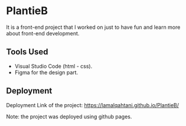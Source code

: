 # PlantieB
It is a front-end project that I worked on just to have fun and learn more about front-end development.

## Tools Used
- Visual Studio Code (html - css).
- Figma for the design part.

## Deployment
Deployment Link of the project: https://lamalqahtani.github.io/PlantieB/

Note: the project was deployed using github pages.
